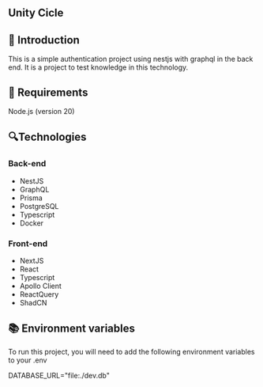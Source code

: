 ## Unity Cicle

## 📌 Introduction

This is a simple authentication project using nestjs with graphql in the back end. It is a project to test knowledge in this technology.

## 📝 Requirements

Node.js (version 20)

## 🔍Technologies

### Back-end

-   NestJS
-   GraphQL
-   Prisma
-   PostgreSQL
-   Typescript
-   Docker

### Front-end

-   NextJS
-   React
-   Typescript
-   Apollo Client
-   ReactQuery
-   ShadCN

## 📚 Environment variables

To run this project, you will need to add the following environment variables to your .env

DATABASE_URL="file:./dev.db"
